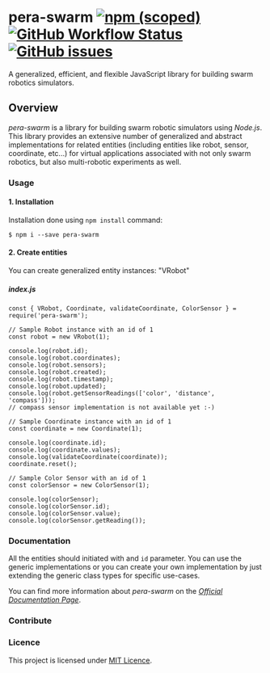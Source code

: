 # pera-swarm [![npm (scoped)](https://img.shields.io/npm/v/@pera-swarm/pera-swarm.svg)](https://github.com/Pera-Swarm/pera-swarm/) [![GitHub Workflow Status](https://img.shields.io/github/workflow/status/Pera-Swarm/pera-swarm/%F0%9F%9A%80%20Release)](https://github.com/Pera-Swarm/pera-swarm/releases) [![GitHub issues](https://img.shields.io/github/issues/Pera-Swarm/pera-swarm)](https://github.com/Pera-Swarm/pera-swarm/issues)
A generalized, efficient, and flexible JavaScript library for building swarm robotics simulators.

## Overview
*pera-swarm* is a library for building swarm robotic simulators using *Node.js*. This library provides an extensive number of generalized and abstract implementations for related entities (including entities like robot, sensor, coordinate, etc...) for virtual applications associated with not only swarm robotics, but also multi-robotic experiments as well.

### Usage
#### 1. Installation 
Installation done using `npm install` command:
```
$ npm i --save pera-swarm
```

#### 2. Create entities
You can create generalized entity instances: "VRobot"

##### index.js
```
const { VRobot, Coordinate, validateCoordinate, ColorSensor } = require('pera-swarm');

// Sample Robot instance with an id of 1
const robot = new VRobot(1);

console.log(robot.id);
console.log(robot.coordinates);
console.log(robot.sensors);
console.log(robot.created);
console.log(robot.timestamp);
console.log(robot.updated);
console.log(robot.getSensorReadings(['color', 'distance', 'compass']));
// compass sensor implementation is not available yet :-)

// Sample Coordinate instance with an id of 1
const coordinate = new Coordinate(1);

console.log(coordinate.id);
console.log(coordinate.values);
console.log(validateCoordinate(coordinate));
coordinate.reset();

// Sample Color Sensor with an id of 1
const colorSensor = new ColorSensor(1);

console.log(colorSensor);
console.log(colorSensor.id);
console.log(colorSensor.value);
console.log(colorSensor.getReading());
```

### Documentation
All the entities should initiated with and `id` parameter. You can use the generic implementations or you can create your own implementation by just extending the generic class types for specific use-cases.

You can find more information about *pera-swarm* on the [*Official Documentation Page*](https://pera-swarm.ce.pdn.ac.lk/docs/).

### Contribute

### Licence
This project is licensed under [MIT Licence](https://github.com/Pera-Swarm/pera-swarm/blob/main/LICENSE).
